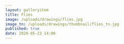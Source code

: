 ```yaml
---
layout: galleryitem
title: Flies
image: /uploads/drawings/flies.jpg
image_tn: /uploads/drawings/thumbnail/flies_tn.jpg
published: true
date: 2020-05-23 14:00
---
```

